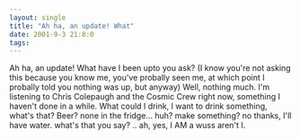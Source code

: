 ```yaml
---
layout: single
title: "Ah ha, an update! What"
date: 2001-9-3 21:8:0
tags: 
---
```


Ah ha, an update! What have I been upto you ask? (I know you're not asking this because you know me, you've probally seen me, at which point I probally told you nothing was up, but anyway) Well, nothing much. I'm listening to Chris Colepaugh and the Cosmic Crew right now, something I haven't done in a while. What could I drink, I want to drink something, what's that? Beer? none in the fridge... huh? make something? no thanks, I'll have water. what's that you say? .. ah, yes, I AM a wuss aren't I.

